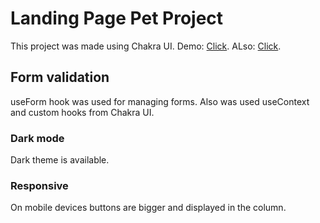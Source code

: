 # Landing Page Pet Project

This project was made using Chakra UI.
Demo: [Click](landing-project-ddb3e.web.app).
ALso: [Click](landing-project-ddb3e.firebaseapp.com).

## Form validation

useForm hook was used for managing forms. Also was used useContext and custom hooks from Chakra UI.

### Dark mode

Dark theme is available.

### Responsive

On mobile devices buttons are bigger and displayed in the column.
